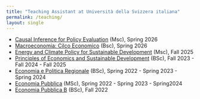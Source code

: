 ```yaml
---
title: "Teaching Assistant at Università della Svizzera italiana"
permalink: /teaching/
layout: single
---
```

- [Causal Inference for Policy Evaluation](https://search.usi.ch/it/corsi/35275839/causal-inference-for-policy-evaluation) (Msc), Spring 2026
- [Macroeconomia: Cilco Economico](https://search.usi.ch/en/courses/35275813/macroeconomia-ciclo-economico) (Bsc), Spring 2026
- [Energy and Climate Policy for Sustainable Development](https://search.usi.ch/en/courses/35275364/energy-and-climate-policy-for-sustainable-development) (Msc), Fall 2025
- [Principles of Economics and Sustainable Development](https://search.usi.ch/it/corsi/35271104/principles-of-economics-and-sustainable-development) (BSc), Fall 2023 - Fall 2024 - Fall 2025
- [Economia e Politica Regionale](https://search.usi.ch/it/corsi/35270574/economia-e-politica-regionale) (BSc), Spring 2022 - Spring 2023 - Spring 2024
- [Economia Pubblica](https://search.usi.ch/it/corsi/35270553/economia-pubblica) (MSc), Spring 2022 - Spring 2023 -  Spring2024
- [Economia Pubblica B](https://search.usi.ch/en/courses/35270506/economia-pubblica-b) (BSc), Fall 2022
